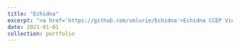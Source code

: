 ```yaml
---
title: "Echidna"
excerpt: "<a href='https://github.com/smlurie/Echidna'>Echidna CCEP Viewer</a><br/>Real-time data visualization and spectral analyses for cortico-cortical evoked potential research in Neuralynx systems (via NetCom API)."
date: 2021-01-01
collection: portfolio
---
```


